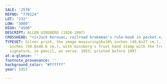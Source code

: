 ```yaml
---
SALE: '2570'
REFNO: "778124"
LOT: "232"
LOW: "3000"
HIGH: "4500"
DESCRIPT: ALLEN GINSBERG (1926-1997)
CROSSHEAD: "<i>Jack Kerouac, railroad brakeman's rule-book in pocket.</i>"
TYPESET: Silver print, the image measuring16x10⅝ inches (40.6x27 cm.), the sheet 20x16
  inches (50.8x40.6 cm.), with Ginsberg's Trust hand stamp with the Trustee Bob Rosenthal's
  signature, in pencil, on verso. 1953; printed before 1997
at-a-glance: ''
footnote_provenance: ''
background_color: "#ffffff"
year: 1953

---
```

